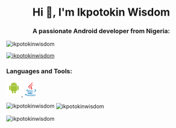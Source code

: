 <h1 align="center">Hi 👋, I'm Ikpotokin Wisdom</h3>
<h3 align="center">A passionate Android developer from Nigeria:</h3>

<p align="left"> <img src="https://komarev.com/ghpvc/?username=ikpotokinwisdom&label=Profile%20views&color=0e75b6&style=flat" alt="ikpotokinwisdom" /> </p>

<p align="left"> <a href="https://github.com/ryo-ma/github-profile-trophy"><img src="https://github-profile-trophy.vercel.app/?username=ikpotokinwisdom" alt="ikpotokinwisdom" /></a> </p>

<p align="left">
</p>

<h3 align="left">Languages and Tools:</h3>
<p align="left"> <a href="https://developer.android.com" target="_blank" rel="noreferrer"> <img src="https://raw.githubusercontent.com/devicons/devicon/master/icons/android/android-original-wordmark.svg" alt="android" width="40" height="40"/> </a> <a href="https://www.java.com" target="_blank" rel="noreferrer"> <img src="https://raw.githubusercontent.com/devicons/devicon/master/icons/java/java-original.svg" alt="java" width="40" height="40"/> </a> </p>

<p><img align="left" src="https://github-readme-stats.vercel.app/api/top-langs?username=ikpotokinwisdom&show_icons=true&locale=en&layout=compact" alt="ikpotokinwisdom" /></p>

<p>&nbsp;<img align="center" src="https://github-readme-stats.vercel.app/api?username=ikpotokinwisdom&show_icons=true&locale=en" alt="ikpotokinwisdom" /></p>

<p><img align="center" src="https://github-readme-streak-stats.herokuapp.com/?user=ikpotokinwisdom&" alt="ikpotokinwisdom" /></p>

